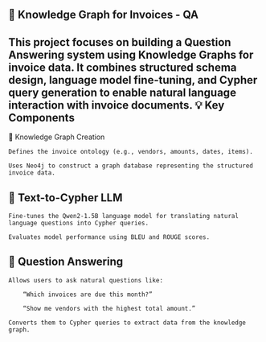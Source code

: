 🧾 Knowledge Graph for Invoices - QA
----------------------------------
This project focuses on building a Question Answering system using Knowledge Graphs for invoice data. It combines structured schema design, language model fine-tuning, and Cypher query generation to enable natural language interaction with invoice documents.
💡 Key Components
---------------------------------
🔗 Knowledge Graph Creation

    Defines the invoice ontology (e.g., vendors, amounts, dates, items).

    Uses Neo4j to construct a graph database representing the structured invoice data.

🧠 Text-to-Cypher LLM
--------------------------------
    Fine-tunes the Qwen2-1.5B language model for translating natural language questions into Cypher queries.

    Evaluates model performance using BLEU and ROUGE scores.

💬 Question Answering
-------------------------------
    Allows users to ask natural questions like:

        “Which invoices are due this month?”

        “Show me vendors with the highest total amount.”

    Converts them to Cypher queries to extract data from the knowledge graph.
